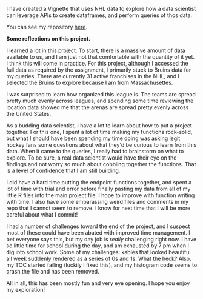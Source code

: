 I have created a Vignette that uses NHL data to explore how a data scientist can leverage APIs to create dataframes, and perform queries of thos data.

You can see my repository [here](https://github.com/laeckert/Project_1).

**Some reflections on this project.**

I learned a lot in this project. To start, there is a massive amount of data available to us, and I am just not that comfortable with the quantity of it yet. I think this will come in practice. For this project, although I accessed the full data as required by the assignment, I primarily stuck to Bruins data for my queries. There are currently 31 active franchises in the NHL, and I selected the Bruins to explore because I am from Massachusettes. 

I was surprised to learn how organized this league is. The teams are spread pretty much evenly across leagues, and spending some time reviewing the location data showed me that the arenas are spread pretty evenly across the United States. 

As a budding data scientist, I have a lot to learn about how to put a project together. For this one, I spent a lot of time making my functions rock-solid, but what I should have been spending my time doing was asking legit hockey fans some questions about what they'd be curious to learn from this data. When it came to the queries, I really had to brainstorm on what to explore. To be sure, a real data scientist would have their eye on the findings and not worry so much about cobbling together the functions. That is a level of confidence that I am still building. 

I did have a hard time putting the endpoint functions together, and spent a lot of time with trial and error before finally pasting my data from all of my little R files into the main project file. I hope to improve with function writing with time. I also have some embarassing weird files and comments in my repo that I cannot seem to remove. I know for next time that I will be more careful about what I commit!

I had a number of challenges toward the end of the project, and I suspect most of these could have been abated with improved time management. I bet everyone says this, but my day job is *really* challenging right now. I have so little time for school during the day, and am exhausted by 7 pm when I dig into school work. Some of my challenges: kables that looked beautiful all week suddenly rendered as a series of 0s and 1s. What the heck? Also, my TOC started failing (luckily I fixed this), and my histogram code seems to crash the file and has been removed. 

All in all, this has been mostly fun and very eye opening. I hope you enjoy my exploration! 
